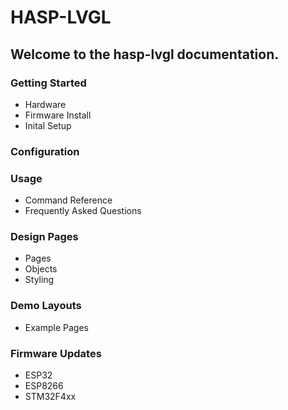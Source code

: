 # HASP-LVGL

## Welcome to the hasp-lvgl documentation.

### Getting Started

- Hardware
- Firmware Install
- Inital Setup

### Configuration

### Usage

- Command Reference
- Frequently Asked Questions

### Design Pages

- Pages
- Objects
- Styling

### Demo Layouts

- Example Pages

### Firmware Updates

- ESP32
- ESP8266
- STM32F4xx